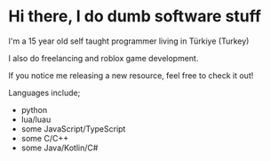 # Hi there, I do dumb software stuff

I'm a 15 year old self taught programmer living in Türkiye (Turkey)

I also do freelancing and roblox game development.

If you notice me releasing a new resource, feel free to check it out!

Languages include;
- python
- lua/luau
- some JavaScript/TypeScript
- some C/C++
- some Java/Kotlin/C#
